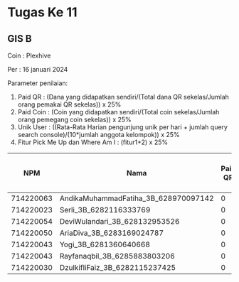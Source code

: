# Tugas Ke 11

## GIS B
Coin : Plexhive

Per : 16 januari 2024

Parameter penilaian:
1. Paid QR : (Dana yang didapatkan sendiri/(Total dana QR sekelas/Jumlah orang pemakai QR sekelas))  x  25%
2. Paid Coin : (Coin yang didapatkan sendiri/(Total coin sekelas/Jumlah orang pemegang coin sekelas))  x  25%
3. Unik User : ((Rata-Rata Harian pengunjung unik per hari + jumlah query search console)/(10*jumlah anggota kelompok)) x 25%
4. Fitur Pick Me Up dan Where Am I : (fitur1+2) x 25%


| NPM | Nama | Paid QR | Paid Coin | Unik User / Hari | CSS Mobile Friendly | Fitur Where Am I | Fitur Pick Me Up | 
|----------|----------|----------|----------|----------|----------|----------|----------|
| 714220063 | AndikaMuhammadFatiha_3B_628970097142   | 0 | 3458 | - | - | - | 0 |
| 714220023 | Serli_3B_6282116333769                 | 0 | 94 | - | - | - | 0 |
| 714220054 | DeviWulandari_3B_628132953526          | 0 | 70 | - | - | - | 0 |
| 714220050 | AriaDiva_3B_6283169024787              | 0 | 144 | - | - | - | 0 |
| 714220043 | Yogi_3B_6281360640668                  | 0 | 17.191 | - | - | - | 0 |
| 714220043 | Rayfanaqbil_3B_6285883803206                  | 0 | 4354 | - | - | - | 0 |
| 714220030 | DzulkifliFaiz_3B_6282115237425                 | 0 | 2960 | - | - | - | 0 |
